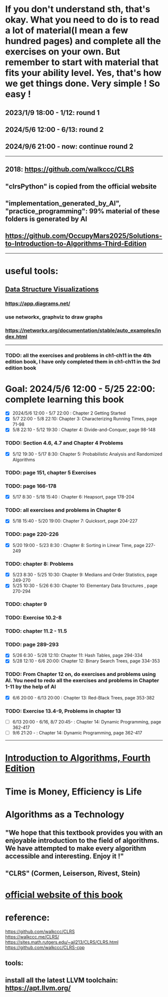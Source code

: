 # If you don't understand sth, that's okay. What you need to do is to read a lot of material(I mean a few hundred pages) and complete all the exercises on your own. But remember to start with material that fits your ability level. Yes, that's how we get things done. Very simple ! So easy !

## 2023/1/9 18:00 - 1/12:  round 1
## 2024/5/6 12:00 - 6/13: round 2
## 2024/9/6 21:00 - now: continue round 2

---

## 2018: https://github.com/walkccc/CLRS
## "clrsPython" is copied from the official website
## "implementation_generated_by_AI", "practice_programming": 99% material of these folders is generated by AI
## https://github.com/OccupyMars2025/Solutions-to-Introduction-to-Algorithms-Third-Edition

---
# useful tools:
## [Data Structure Visualizations](https://www.cs.usfca.edu/~galles/visualization/)
### https://app.diagrams.net/
### use networkx, graphviz to draw graphs
### https://networkx.org/documentation/stable/auto_examples/index.html
--- 
### TODO: all the exercises and problems in ch1-ch11 in the 4th edition book, I have only completed them in ch1-ch11 in the 3rd edition book
# Goal: 2024/5/6 12:00 - 5/25 22:00:  complete learning this book
- [x] 2024/5/6 12:00 - 5/7 22:00 : Chapter 2 Getting Started
- [x] 5/7 22:00 - 5/8 22:10: Chapter 3: Characterizing Running Times, page 71-98
- [x] 5/8 22:10 - 5/12 19:30 : Chapter 4: Divide-and-Conquer, page 98-148
### TODO: Section 4.6, 4.7 and Chapter 4 Problems
- [x] 5/12 19:30 - 5/17 8:30: Chapter 5: Probabilistic Analysis and Randomized Algorithms
### TODO: page 151, chapter 5 Exercises
### TODO: page 166-178
- [x] 5/17 8:30 - 5/18 15:40 : Chapter 6: Heapsort,  page 178-204
### TODO: all exercises and problems in Chapter 6
- [x] 5/18 15:40 - 5/20 19:00: Chapter 7: Quicksort, page 204-227
### TODO: page 220-226
- [x] 5/20 19:00 - 5/23 8:30 : Chapter 8: Sorting in Linear Time, page 227-249
### TODO: chapter 8: Problems
- [x] 5/23 8:30 - 5/25 10:30: Chapter 9: Medians and Order Statistics, page 249-270
- [x] 5/25 10:30 - 5/26 6:30: Chapter 10: Elementary Data Structures , page 270-294

### TODO: chapter 9
### TODO: Exercise 10.2-8
### TODO: chapter 11.2 - 11.5
### TODO: page 289-293
- [x] 5/26 6:30 - 5/28 12:10: Chapter 11: Hash Tables, page 294-334
- [x] 5/28 12:10 - 6/6 20:00: Chapter 12: Binary Search Trees, page 334-353
### TODO: From Chapter 12 on, do exercises and problems using AI. You need to redo all the exercises and problems in Chapter 1-11 by the help of AI
- [x] 6/6 20:00 - 6/13 20:00 : Chapter 13: Red-Black Trees, page 353-382
### TODO: Exercise 13.4-9,  Problems in chapter 13
- [ ] 6/13 20:00 - 6/16, 8/7 20:45- : Chapter 14: Dynamic Programming, page 362-417
- [ ] 9/6 21:20 - : Chapter 14: Dynamic Programming, page 362-417
---


# [Introduction to Algorithms, Fourth Edition](https://dl.ebooksworld.ir/books/Introduction.to.Algorithms.4th.Leiserson.Stein.Rivest.Cormen.MIT.Press.9780262046305.EBooksWorld.ir.pdf)


# Time is Money, Efficiency is Life
# Algorithms as a Technology
## "We hope that this textbook provides you with an enjoyable introduction to the field of algorithms. We have attempted to make every algorithm accessible and interesting. Enjoy it !"

## "CLRS" (Cormen, Leiserson, Rivest, Stein)
# [official website of this book](https://mitpress.mit.edu/9780262046305/introduction-to-algorithms/)
# reference:    
https://github.com/walkccc/CLRS  
https://walkccc.me/CLRS/   
https://sites.math.rutgers.edu/~ajl213/CLRS/CLRS.html   
https://github.com/walkccc/CLRS-cpp      

## tools: 
## install all the latest LLVM toolchain: https://apt.llvm.org/
